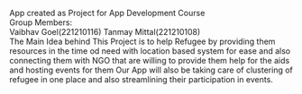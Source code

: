 App created as Project for App Development Course                              
Group Members:                                      
Vaibhav Goel(221210116)
Tanmay Mittal(221210108)  
The Main Idea behind This Project is to help Refugee by providing them resources in the time od need with location based system for ease and also connecting them with NGO that are willing to provide them help for the aids and hosting events for them 
Our App will also be taking care of clustering of refugee in one place and also streamlining their participation in events.
